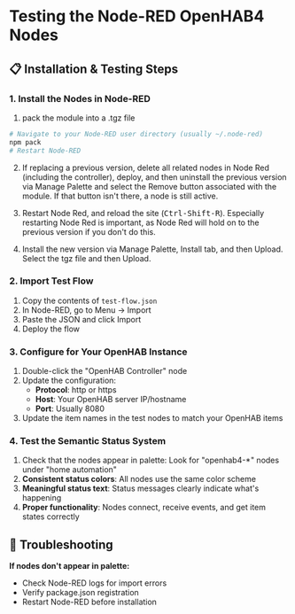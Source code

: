 # Testing the Node-RED OpenHAB4 Nodes

## 📋 Installation & Testing Steps

### 1. Install the Nodes in Node-RED

1. pack the module into a .tgz file 
```bash
# Navigate to your Node-RED user directory (usually ~/.node-red)
npm pack
# Restart Node-RED
```
2. If replacing a previous version, delete all related nodes in Node Red (including the controller), deploy, and then uninstall the previous version via Manage Palette and select the Remove button associated with the module. If that button isn't there, a node is still active.

3. Restart Node Red, and reload the site (<kbd>Ctrl-Shift-R</kbd>). Especially restarting Node Red is important, as Node Red will hold on to the previous version if you don't do this.

4. Install the new version via Manage Palette, Install tab, and then Upload. Select the tgz file and then Upload.

### 2. Import Test Flow

1. Copy the contents of `test-flow.json`
2. In Node-RED, go to Menu → Import
3. Paste the JSON and click Import
4. Deploy the flow

### 3. Configure for Your OpenHAB Instance

1. Double-click the "OpenHAB Controller" node
2. Update the configuration:
   - **Protocol**: http or https
   - **Host**: Your OpenHAB server IP/hostname
   - **Port**: Usually 8080
3. Update the item names in the test nodes to match your OpenHAB items

### 4. Test the Semantic Status System

1. Check that the nodes appear in palette: Look for "openhab4-*" nodes under "home automation"
1. **Consistent status colors**: All nodes use the same color scheme
2. **Meaningful status text**: Status messages clearly indicate what's happening
3. **Proper functionality**: Nodes connect, receive events, and get item states correctly

## 🐛 Troubleshooting

**If nodes don't appear in palette:**
- Check Node-RED logs for import errors
- Verify package.json registration
- Restart Node-RED before installation
